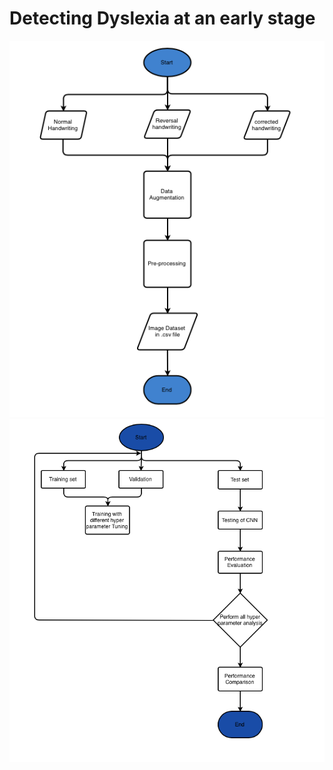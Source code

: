 # Detecting Dyslexia at an early stage
<img src="Assets/FlowChart_Dataset.png" alt="Flow Chart for Dataset augmentation and pre-processing" />
<img src="Assets/FlowChart_ProposedWork.png" alt="Flow Chart for overall proposed work." />